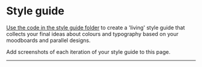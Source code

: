 # Style guide

[Use the code in the style guide folder](styleguide) to create a 'living' style guide that collects your final ideas about colours and typography based on your moodboards and parallel designs.

Add screenshots of each iteration of your style guide to this page.

---
